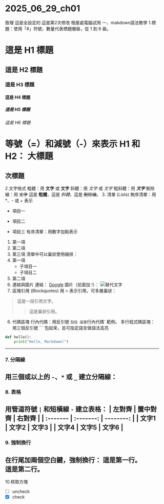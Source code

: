 # 2025_06_29_ch01
致理
這是全設定的
這是第2次修改
租屋處電腦試用
一、makdown語法教學
1.標題：使用「#」符號，數量代表標題層級，從 1 到 6 級。
# 這是 H1 標題
## 這是 H2 標題
### 這是 H3 標題
#### 這是 H4 標題
##### 這是 H5 標題
###### 這是 H6 標題
等號（=）和減號（-）來表示 H1 和 H2：
大標題
=======

次標題
-------
2.文字格式
粗體：用 **文字** 或 __文字__
斜體：用 *文字* 或 _文字_
粗斜體：用 ***文字***
刪除線：用 ~~文字~~
這是 **粗體**，這是 *斜體*，這是 ~~刪除線~~。
3. 清單 (Lists)
無序清單：用 *、- 或 + 表示
* 項目一
- 項目二
+ 項目三
有序清單：用數字加點表示
1. 第一項
2. 第二項
3. 第三項
清單中可以巢狀使用縮排：
1. 第一項
   * 子項目一
   * 子項目二
2. 第二項
4. 連結與圖片
連結：
[Google](https://www.google.com)
圖片（前面加 !）：
![替代文字](https://example.com/image.png)
5. 區塊引用 (Blockquotes)
用 > 表示引用，可多層巢狀：
> 這是一段引用文字。
> > 這是巢狀引用。
6. 代碼區塊
行內代碼：用反引號 ` 包住
這是 `行內代碼` 範例。
多行程式碼區塊：用三個反引號 ``` 包起來，並可指定語言做語法高亮

```python
def hello():
    print("Hello, Markdown!")
```
---

### 7. 分隔線
用三個或以上的 `-`、`*` 或 `_` 建立分隔線：
---

### 8. 表格
用管道符號 `|` 和短橫線 `-` 建立表格：
| 左對齊   | 置中對齊  | 右對齊    |
| :------- | :-------: | --------: |
| 文字1    | 文字2     | 文字3     |
| 文字4    | 文字5     | 文字6     |
---

### 9. 強制換行
在行尾加兩個空白鍵，強制換行：
這是第一行。  
這是第二行。
---
10.核取方塊
 - [ ] uncheck
 - [x] check

